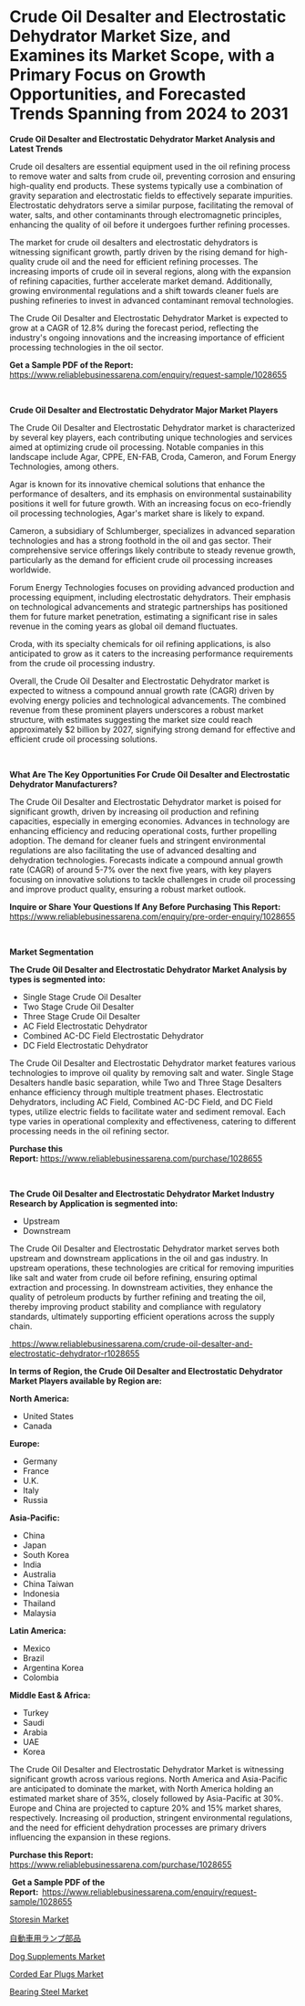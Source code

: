 <p><h1>Crude Oil Desalter and Electrostatic Dehydrator Market Size, and Examines its Market Scope, with a Primary Focus on Growth Opportunities, and Forecasted Trends Spanning from 2024 to 2031</h1></p><p><strong>Crude Oil Desalter and Electrostatic Dehydrator Market Analysis and Latest Trends</strong></p>
<p><p>Crude oil desalters are essential equipment used in the oil refining process to remove water and salts from crude oil, preventing corrosion and ensuring high-quality end products. These systems typically use a combination of gravity separation and electrostatic fields to effectively separate impurities. Electrostatic dehydrators serve a similar purpose, facilitating the removal of water, salts, and other contaminants through electromagnetic principles, enhancing the quality of oil before it undergoes further refining processes.</p><p>The market for crude oil desalters and electrostatic dehydrators is witnessing significant growth, partly driven by the rising demand for high-quality crude oil and the need for efficient refining processes. The increasing imports of crude oil in several regions, along with the expansion of refining capacities, further accelerate market demand. Additionally, growing environmental regulations and a shift towards cleaner fuels are pushing refineries to invest in advanced contaminant removal technologies. </p><p>The Crude Oil Desalter and Electrostatic Dehydrator Market is expected to grow at a CAGR of 12.8% during the forecast period, reflecting the industry's ongoing innovations and the increasing importance of efficient processing technologies in the oil sector.</p></p>
<p><strong>Get a Sample PDF of the Report:&nbsp;</strong> <a href="https://www.reliablebusinessarena.com/enquiry/request-sample/1028655">https://www.reliablebusinessarena.com/enquiry/request-sample/1028655</a></p>
<p>&nbsp;</p>
<p><strong>Crude Oil Desalter and Electrostatic Dehydrator Major Market Players</strong></p>
<p><p>The Crude Oil Desalter and Electrostatic Dehydrator market is characterized by several key players, each contributing unique technologies and services aimed at optimizing crude oil processing. Notable companies in this landscape include Agar, CPPE, EN-FAB, Croda, Cameron, and Forum Energy Technologies, among others.</p><p>Agar is known for its innovative chemical solutions that enhance the performance of desalters, and its emphasis on environmental sustainability positions it well for future growth. With an increasing focus on eco-friendly oil processing technologies, Agar's market share is likely to expand.</p><p>Cameron, a subsidiary of Schlumberger, specializes in advanced separation technologies and has a strong foothold in the oil and gas sector. Their comprehensive service offerings likely contribute to steady revenue growth, particularly as the demand for efficient crude oil processing increases worldwide.</p><p>Forum Energy Technologies focuses on providing advanced production and processing equipment, including electrostatic dehydrators. Their emphasis on technological advancements and strategic partnerships has positioned them for future market penetration, estimating a significant rise in sales revenue in the coming years as global oil demand fluctuates.</p><p>Croda, with its specialty chemicals for oil refining applications, is also anticipated to grow as it caters to the increasing performance requirements from the crude oil processing industry.</p><p>Overall, the Crude Oil Desalter and Electrostatic Dehydrator market is expected to witness a compound annual growth rate (CAGR) driven by evolving energy policies and technological advancements. The combined revenue from these prominent players underscores a robust market structure, with estimates suggesting the market size could reach approximately $2 billion by 2027, signifying strong demand for effective and efficient crude oil processing solutions.</p></p>
<p>&nbsp;</p>
<p><strong>What Are The Key Opportunities For Crude Oil Desalter and Electrostatic Dehydrator Manufacturers?</strong></p>
<p><p>The Crude Oil Desalter and Electrostatic Dehydrator market is poised for significant growth, driven by increasing oil production and refining capacities, especially in emerging economies. Advances in technology are enhancing efficiency and reducing operational costs, further propelling adoption. The demand for cleaner fuels and stringent environmental regulations are also facilitating the use of advanced desalting and dehydration technologies. Forecasts indicate a compound annual growth rate (CAGR) of around 5-7% over the next five years, with key players focusing on innovative solutions to tackle challenges in crude oil processing and improve product quality, ensuring a robust market outlook.</p></p>
<p><strong>Inquire or Share Your Questions If Any Before Purchasing This Report:</strong> <a href="https://www.reliablebusinessarena.com/enquiry/pre-order-enquiry/1028655">https://www.reliablebusinessarena.com/enquiry/pre-order-enquiry/1028655</a></p>
<p>&nbsp;</p>
<p><strong>Market Segmentation</strong></p>
<p><strong>The Crude Oil Desalter and Electrostatic Dehydrator Market Analysis by types is segmented into:</strong></p>
<p><ul><li>Single Stage Crude Oil Desalter</li><li>Two Stage Crude Oil Desalter</li><li>Three Stage Crude Oil Desalter</li><li>AC Field Electrostatic Dehydrator</li><li>Combined AC-DC Field Electrostatic Dehydrator</li><li>DC Field Electrostatic Dehydrator</li></ul></p>
<p><p>The Crude Oil Desalter and Electrostatic Dehydrator market features various technologies to improve oil quality by removing salt and water. Single Stage Desalters handle basic separation, while Two and Three Stage Desalters enhance efficiency through multiple treatment phases. Electrostatic Dehydrators, including AC Field, Combined AC-DC Field, and DC Field types, utilize electric fields to facilitate water and sediment removal. Each type varies in operational complexity and effectiveness, catering to different processing needs in the oil refining sector.</p></p>
<p><strong>Purchase this Report:&nbsp;</strong><a href="https://www.reliablebusinessarena.com/purchase/1028655">https://www.reliablebusinessarena.com/purchase/1028655</a></p>
<p>&nbsp;</p>
<p><strong>The Crude Oil Desalter and Electrostatic Dehydrator Market Industry Research by Application is segmented into:</strong></p>
<p><ul><li>Upstream</li><li>Downstream</li></ul></p>
<p><p>The Crude Oil Desalter and Electrostatic Dehydrator market serves both upstream and downstream applications in the oil and gas industry. In upstream operations, these technologies are critical for removing impurities like salt and water from crude oil before refining, ensuring optimal extraction and processing. In downstream activities, they enhance the quality of petroleum products by further refining and treating the oil, thereby improving product stability and compliance with regulatory standards, ultimately supporting efficient operations across the supply chain.</p></p>
<p><a href="https://www.reliablebusinessarena.com/crude-oil-desalter-and-electrostatic-dehydrator-r1028655">&nbsp;https://www.reliablebusinessarena.com/crude-oil-desalter-and-electrostatic-dehydrator-r1028655</a></p>
<p><strong>In terms of Region, the Crude Oil Desalter and Electrostatic Dehydrator Market Players available by Region are:</strong></p>
<p>
    <p> <strong> North America: </strong>
        <ul>
            <li>United States</li>
            <li>Canada</li>
        </ul>
        </p> 
    <p> <strong> Europe: </strong>
        <ul>
            <li>Germany</li>
            <li>France</li>
            <li>U.K.</li>
            <li>Italy</li>
            <li>Russia</li>
        </ul>
        </p> 
    <p> <strong> Asia-Pacific: </strong>
        <ul>
            <li>China</li>
            <li>Japan</li>
            <li>South Korea</li>
            <li>India</li>
            <li>Australia</li>
            <li>China Taiwan</li>
            <li>Indonesia</li>
            <li>Thailand</li>
            <li>Malaysia</li>
        </ul>
        </p> 
    <p> <strong> Latin America: </strong>
        <ul>
            <li>Mexico</li>
            <li>Brazil</li>
            <li>Argentina Korea</li>
            <li>Colombia</li>
        </ul>
        </p> 
    <p> <strong> Middle East & Africa: </strong>
        <ul>
            <li>Turkey</li>
            <li>Saudi</li>
            <li>Arabia</li>
            <li>UAE</li>
            <li>Korea</li>
        </ul>
    </p>
    </p>
<p><p>The Crude Oil Desalter and Electrostatic Dehydrator Market is witnessing significant growth across various regions. North America and Asia-Pacific are anticipated to dominate the market, with North America holding an estimated market share of 35%, closely followed by Asia-Pacific at 30%. Europe and China are projected to capture 20% and 15% market shares, respectively. Increasing oil production, stringent environmental regulations, and the need for efficient dehydration processes are primary drivers influencing the expansion in these regions.</p></p>
<p><strong>Purchase this Report: </strong><a href="https://www.reliablebusinessarena.com/purchase/1028655">https://www.reliablebusinessarena.com/purchase/1028655</a></p>
<p>&nbsp;<strong>Get a Sample PDF of the Report:&nbsp;&nbsp;</strong><a href="https://www.reliablebusinessarena.com/enquiry/request-sample/1028655">https://www.reliablebusinessarena.com/enquiry/request-sample/1028655</a></p>
<p><strong></strong></p>
<p><p><a href="https://issuu.com/reportprime-2/docs/storesin-market-size-2030.pptx_e258efab55f097">Storesin Market</a></p><p><a href="https://medium.com/@jolyongue8huy/%E8%87%AA%E5%8B%95%E8%BB%8A%E7%94%A8%E3%83%A9%E3%83%B3%E3%83%97%E9%83%A8%E5%93%81%E5%B8%82%E5%A0%B4%E3%81%AE%E6%B4%9E%E5%AF%9F-%E8%A3%BD%E5%93%81%E3%82%BF%E3%82%A4%E3%83%97-%E3%82%A2%E3%83%97%E3%83%AA%E3%82%B1%E3%83%BC%E3%82%B7%E3%83%A7%E3%83%B3%E3%83%88%E3%83%AC%E3%83%B3%E3%83%89-2024%E5%B9%B4%E3%81%8B%E3%82%892031%E5%B9%B4%E3%81%BE%E3%81%A7%E3%81%AE%E5%9C%B0%E5%9F%9F%E5%88%86%E6%9E%90-0a16acd558af">自動車用ランプ部品</a></p><p><a href="https://www.linkedin.com/pulse/future-dog-supplements-market-global-forecast-trends-2024-iyryf?trackingId=UoFPR%2B15TTSUO8FiyVls0Q%3D%3D">Dog Supplements Market</a></p><p><a href="https://medium.com/@kaitlynkristyfj13/the-global-corded-ear-plugs-market-is-at-the-forefront-of-innovation-driving-rapid-industry-cf3887d1813a">Corded Ear Plugs Market</a></p><p><a href="https://www.linkedin.com/pulse/bearing-steel-market-trends-regional-insights-forecasted-ovt1f?trackingId=FqZwia3lSDSAWHcS7TWZAA%3D%3D">Bearing Steel Market</a></p></p>